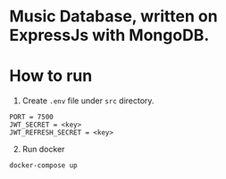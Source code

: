 # Music Database, written on ExpressJs with MongoDB.
# How to run

1. Create `.env` file under `src` directory.

```
PORT = 7500
JWT_SECRET = <key>
JWT_REFRESH_SECRET = <key>
```

2. Run docker

```
docker-compose up
```



 
 
 

